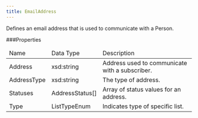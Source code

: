 ```yaml
---
title: EmailAddress
---
```

<p>Defines an email address that is used to communicate with a Person.</p>
 
###Properties
<table class="table table-hover">
<thead align="left">
<tr>
<td>Name</td>
<td>Data Type</td>
<td>Description</td>
</tr>
</thead>
<tbody>
<tr>
<td>Address</td>
<td>xsd:string</td>
<td>Address used to communicate with a subscriber.</td>
</tr>
<tr>
<td>AddressType</td>
<td>xsd:string</td>
<td>The type of address.</td>
</tr>
<tr>
<td>Statuses</td>
<td>AddressStatus[]</td>
<td>Array of status values for an address.
</tr>
<tr>
<td>Type</td>
<td>ListTypeEnum</td>
<td>Indicates type of specific list.</td>
</tr>
</tbody>
</table>
